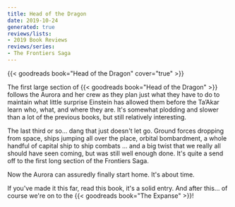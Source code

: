 ```yaml
---
title: Head of the Dragon
date: 2019-10-24
generated: true
reviews/lists:
- 2019 Book Reviews
reviews/series:
- The Frontiers Saga
---
```

{{< goodreads book="Head of the Dragon" cover="true" >}}

The first large section of {{< goodreads book="Head of the Dragon" >}} follows the Aurora and her crew as they plan just what they have to do to maintain what little surprise Einstein has allowed them before the Ta’Akar learn who, what, and where they are. It's somewhat plodding and slower than a lot of the previous books, but still relatively interesting.  

The last third or so... dang that just doesn't let go. Ground forces dropping from space, ships jumping all over the place, orbital bombardment, a whole handful of capital ship to ship combats ... and a big twist that we really all should have seen coming, but was still well enough done. It's quite a send off to the first long section of the Frontiers Saga.  

<!--more-->

Now the Aurora can assuredly finally start home. It's about time.  

If you've made it this far, read this book, it's a solid entry. And after this... of course we're on to the {{< goodreads book="The Expanse" >}}!


